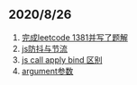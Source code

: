 ## 2020/8/26

1. [完成leetcode 1381并写了题解](https://github.com/webfamer/jsDatastructPractise/issues/3)
2. [js防抖与节流](./file/debounceAndthrottle.html)
3. [js call apply bind 区别](./file/apply-call-bind.md)
4. [argument参数](./file/apply-call-bind.md)